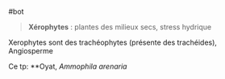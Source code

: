 #bot 

> **Xérophytes** : plantes des milieux secs, stress hydrique

Xerophytes sont des trachéophytes (présente des trachéides), Angiosperme

Ce tp: **Oyat, *Ammophila arenaria*
